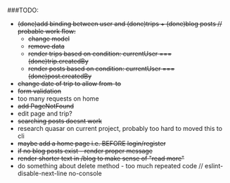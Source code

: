 ###TODO:
- ~~(done)add binding between user and (done)trips + (done)blog posts // probable work flow:~~
    - ~~change model~~
    - ~~remove data~~
    - ~~render trips based on condition: currentUser === (done)trip.createdBy~~
    - ~~render posts based on condition: currentUser === (done)post.createdBy~~
- ~~change date of trip to allow from-to~~
- ~~form validation~~
- too many requests on home
- ~~add PageNotFound~~
- edit page and trip?
- ~~searching posts doesnt work~~
- research quasar on current project, probably too hard to moved this to cli
- ~~maybe add a home page i.e. BEFORE login/register~~
- ~~if no blog posts exist - render proper message~~
- ~~render shorter text in /blog to make sense of "read more"~~
- do something about delete method - too much repeated code
                // eslint-disable-next-line no-console
